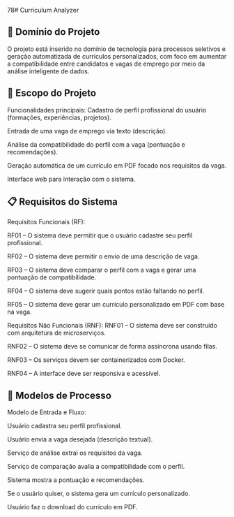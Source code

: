 78# Curriculum Analyzer

## 📌 Domínio do Projeto
O projeto está inserido no domínio de tecnologia para processos seletivos e geração automatizada de currículos personalizados, com foco em aumentar a compatibilidade entre candidatos e vagas de emprego por meio da análise inteligente de dados.

## 🎯 Escopo do Projeto
Funcionalidades principais:
Cadastro de perfil profissional do usuário (formações, experiências, projetos).

Entrada de uma vaga de emprego via texto (descrição).

Análise da compatibilidade do perfil com a vaga (pontuação e recomendações).

Geração automática de um currículo em PDF focado nos requisitos da vaga.

Interface web para interação com o sistema.

## 📋 Requisitos do Sistema
Requisitos Funcionais (RF):

RF01 – O sistema deve permitir que o usuário cadastre seu perfil profissional.

RF02 – O sistema deve permitir o envio de uma descrição de vaga.

RF03 – O sistema deve comparar o perfil com a vaga e gerar uma pontuação de compatibilidade.

RF04 – O sistema deve sugerir quais pontos estão faltando no perfil.

RF05 – O sistema deve gerar um currículo personalizado em PDF com base na vaga.

Requisitos Não Funcionais (RNF):
RNF01 – O sistema deve ser construído com arquitetura de microserviços.

RNF02 – O sistema deve se comunicar de forma assíncrona usando filas.

RNF03 – Os serviços devem ser containerizados com Docker.

RNF04 – A interface deve ser responsiva e acessível.

## 🔄 Modelos de Processo
Modelo de Entrada e Fluxo:

Usuário cadastra seu perfil profissional.

Usuário envia a vaga desejada (descrição textual).

Serviço de análise extrai os requisitos da vaga.

Serviço de comparação avalia a compatibilidade com o perfil.

Sistema mostra a pontuação e recomendações.

Se o usuário quiser, o sistema gera um currículo personalizado.

Usuário faz o download do currículo em PDF.